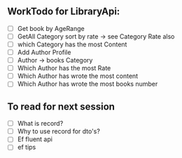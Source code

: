 ## WorkTodo for LibraryApi:
- [ ]  Get book by AgeRange
- [ ]  GetAll Category sort by rate -> see Category Rate also
- [ ] which Category has the most Content
- [ ] Add Author Profile 
- [ ] Author -> books Category
- [ ] Which Author has the most Rate
- [ ] Which Author has wrote the most content
- [ ] Which Author has wrote the most books number

## To read for next session
- [ ] What is record?
- [ ] Why to use record for dto's?
- [ ] Ef fluent api
- [ ] ef tips